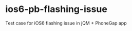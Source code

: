 ios6-pb-flashing-issue
======================

Test case for iOS6 flashing issue in jQM + PhoneGap app